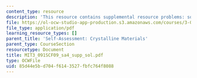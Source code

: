 ```yaml
---
content_type: resource
description: 'This resource contains supplemental resource problems: solution key.'
file: https://ol-ocw-studio-app-production.s3.amazonaws.com/courses/3-091sc-introduction-to-solid-state-chemistry-fall-2010/85d44e5bd704f6143527fbfc764f8088_MIT3_091SCF09_sa4_supp_sol.pdf
file_type: application/pdf
learning_resource_types: []
parent_title: 'Self-Assessment: Crystalline Materials'
parent_type: CourseSection
resourcetype: Document
title: MIT3_091SCF09_sa4_supp_sol.pdf
type: OCWFile
uid: 85d44e5b-d704-f614-3527-fbfc764f8088
---
```

